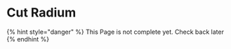 # Cut Radium

{% hint style="danger" %}
This Page is not complete yet. Check back later
{% endhint %}

